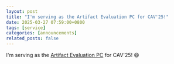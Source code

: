 ```yaml
---
layout: post
title: "I'm serving as the Artifact Evaluation PC for CAV'25!"
date: 2025-03-27 07:59:00+0800
tags: [service]
categories: [announcements]
related_posts: false
---
```

I'm serving as the [Artifact Evaluation PC](https://cav2025ae.hotcrp.com/users/pc) for CAV'25! :smile:
